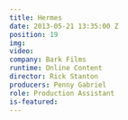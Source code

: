 ```yaml
---
title: Hermes
date: 2013-05-21 13:35:00 Z
position: 19
img: 
video: 
company: Bark Films
runtime: Online Content
director: Rick Stanton
producers: Penny Gabriel
role: Production Assistant
is-featured: 
---
```


